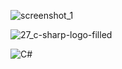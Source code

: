   
![screenshot_1](https://user-images.githubusercontent.com/38188753/48021931-40c53000-e153-11e8-832f-9cbb1ab929a6.png)

![27_c-sharp-logo-filled](https://user-images.githubusercontent.com/38188753/48022339-54bd6180-e154-11e8-922b-7c30c7dfbe0f.png)

<div>
     <img src="https://www.google.am/search?q=C%23+logo&safe=active&rlz=1C1CHBF_enAM807AM807&source=lnms&tbm=isch&sa=X&ved=0ahUKEwio9r-bhr_eAhVHiiwKHfZ_BAEQ_AUIDigB&biw=1366&bih=626#imgrc=Jr9mR7UqsJlESM:" alt="C#" style="float:center; margin-right:1px;" />
<div>
